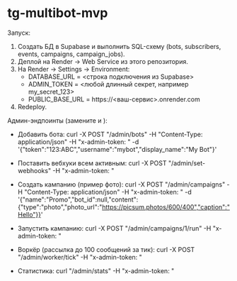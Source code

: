 # tg-multibot-mvp
Запуск:
1) Создать БД в Supabase и выполнить SQL-схему (bots, subscribers, events, campaigns, campaign_jobs).
2) Деплой на Render → Web Service из этого репозитория.
3) На Render → Settings → Environment:
   - DATABASE_URL = <строка подключения из Supabase>
   - ADMIN_TOKEN = <любой длинный секрет, например my_secret_123>
   - PUBLIC_BASE_URL = https://<ваш-сервис>.onrender.com
4) Redeploy.

Админ-эндпоинты (замените <BASE> и <TOKEN>):
- Добавить бота:
  curl -X POST "<BASE>/admin/bots" -H "Content-Type: application/json" -H "x-admin-token: <TOKEN>" -d '{"token":"123:ABC","username":"mybot","display_name":"My Bot"}'

- Поставить вебхуки всем активным:
  curl -X POST "<BASE>/admin/set-webhooks" -H "x-admin-token: <TOKEN>"

- Создать кампанию (пример фото):
  curl -X POST "<BASE>/admin/campaigns" -H "Content-Type: application/json" -H "x-admin-token: <TOKEN>" -d '{"name":"Promo","bot_id":null,"content":{"type":"photo","photo_url":"https://picsum.photos/600/400","caption":"Hello"}}'

- Запустить кампанию:
  curl -X POST "<BASE>/admin/campaigns/1/run" -H "x-admin-token: <TOKEN>"

- Воркёр (рассылка до 100 сообщений за тик):
  curl -X POST "<BASE>/admin/worker/tick" -H "x-admin-token: <TOKEN>"

- Статистика:
  curl "<BASE>/admin/stats" -H "x-admin-token: <TOKEN>"

